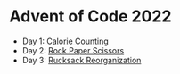 # Advent of Code 2022

- Day 1: [Calorie Counting](https://adventofcode.com/2022/day/1)
- Day 2: [Rock Paper Scissors](https://adventofcode.com/2022/day/2)
- Day 3: [Rucksack Reorganization](https://adventofcode.com/2022/day/3)